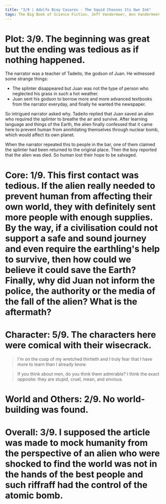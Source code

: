 ```yaml
---
title: "3/9 | Adolfo Bioy Casares - The Squid Chooses Its Own Ink"
tags: The Big Book of Science Fiction, Jeff Vandermeer, Ann Vandermeer, short story, novelette, science fiction, 1914-1999, 1962
---
```


# Plot: 3/9. The beginning was great but the ending was tedious as if nothing happened.
The narrator was a teacher of Tadeito, the godson of Juan. He witnessed some  strange things:
+ The splinter disappeared but Juan was not the type of person who neglected his grass in such a hot weather.
+ Juan sent his godson to borrow more and more advanced textbooks from the narrator everyday, and finally he wanted the newspaper.

So intrigued narrator asked why. Tadeito replied that Juan saved an alien who required the splinter to breathe the air and survive. After learning language and things of the Earth, the alien finally confessed that it came here to prevent human from annihilating themselves through nuclear bomb, which would affect its own planet. 

When the narrator repeated this to people in the bar, one of them claimed the splinter had been returned to the original place. Then the boy reported that the alien was died. So human lost their hope to be salvaged.



# Core: 1/9. This first contact was tedious. If the alien really needed to prevent human from affecting their own world, they with definitely sent more people with enough supplies. By the way, if a civilisation could not support a safe and sound journey and even require the earthling's help to survive, then how could we believe it could save the Earth? Finally, why did Juan not inform the police, the authority or the media of the fall of the alien? What is the aftermath?



# Character: 5/9. The characters here were comical with their wisecrack.
> I'm on the cusp of my wretched thirtieth and I truly fear that I have more to learn than I already know.

> If you think about men, do you think them admirable? I think the exact opposite: they are stupid, cruel, mean, and envious.

# World and Others: 2/9. No world-building was found.



# Overall: 3/9. I supposed the article was made to mock humanity from the perspective of an alien who were shocked to find the world was not in the hands of the best people and such riffraff had the control of the atomic bomb.

